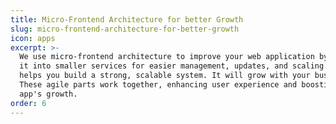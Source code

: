 ```yaml
---
title: Micro-Frontend Architecture for better Growth
slug: micro-frontend-architecture-for-better-growth
icon: apps
excerpt: >-
  We use micro-frontend architecture to improve your web application by dividing
  it into smaller services for easier management, updates, and scaling. This
  helps you build a strong, scalable system. It will grow with your business.
  These agile parts work together, enhancing user experience and boosting your
  app's growth.
order: 6
---
```


